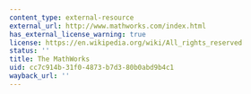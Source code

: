 ```yaml
---
content_type: external-resource
external_url: http://www.mathworks.com/index.html
has_external_license_warning: true
license: https://en.wikipedia.org/wiki/All_rights_reserved
status: ''
title: The MathWorks
uid: cc7c914b-31f0-4873-b7d3-80b0abd9b4c1
wayback_url: ''
---
```


